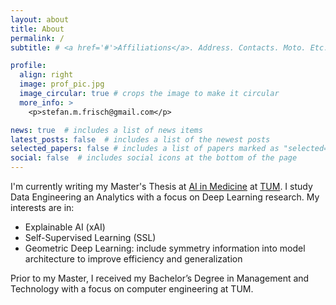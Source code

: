```yaml
---
layout: about
title: About
permalink: /
subtitle: # <a href='#'>Affiliations</a>. Address. Contacts. Moto. Etc.

profile:
  align: right
  image: prof_pic.jpg
  image_circular: true # crops the image to make it circular
  more_info: >
    <p>stefan.m.frisch@gmail.com</p>

news: true  # includes a list of news items
latest_posts: false  # includes a list of the newest posts
selected_papers: false # includes a list of papers marked as "selected={true}"
social: false  # includes social icons at the bottom of the page
---
```


I'm currently writing my Master's Thesis at [AI in Medicine](https://aim-lab.io/) at [TUM](https://www.tum.de/). I study Data Engineering an Analytics with a focus on Deep Learning research. My interests are in:
- Explainable AI (xAI)
- Self-Supervised Learning (SSL)
- Geometric Deep Learning: include symmetry information into model architecture to improve efficiency and generalization
 


Prior to my Master, I received my Bachelor’s Degree in Management and Technology with a focus on computer engineering at TUM. 
